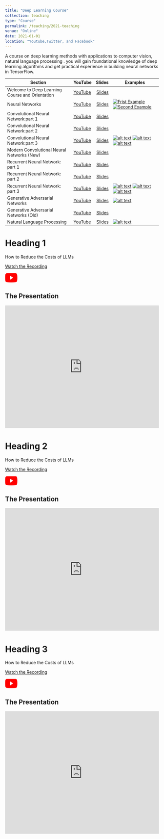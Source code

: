```yaml
---
title: "Deep Learning Course"
collection: teaching
type: "Course"
permalink: /teaching/2021-teaching
venue: "Online"
date: 2021-01-01
location: "Youtube,Twitter, and Facebook"
---
```


A course on deep learning methods with applications to computer vision, natural language processing . you will gain foundational knowledge of deep learning algorithms and get practical experience in building neural networks in TensorFlow.



|   Section   |  YouTube  | Slides | Examples |
|----------|:------|-----:|----------|
| Welcome to Deep Learning Course and Orientation | [YouTube](https://youtu.be/aQ2ZUOUmAcg) | [Slides](http://bit.ly/35RAnu0) |  |
| Neural Networks | [YouTube](https://youtu.be/JRElKcrmG94) | [Slides](http://bit.ly/2-NN) | [![Frist Example](https://camo.githubusercontent.com/f5e0d0538a9c2972b5d413e0ace04cecd8efd828d133133933dfffec282a4e1b/68747470733a2f2f636f6c61622e72657365617263682e676f6f676c652e636f6d2f6173736574732f636f6c61622d62616467652e737667)](https://colab.research.google.com/github/Ruqyai/MENADD-DL/blob/main/Notebooks/NN/Neural_Networks.ipynb) [![Second Example](https://camo.githubusercontent.com/f5e0d0538a9c2972b5d413e0ace04cecd8efd828d133133933dfffec282a4e1b/68747470733a2f2f636f6c61622e72657365617263682e676f6f676c652e636f6d2f6173736574732f636f6c61622d62616467652e737667)](https://colab.research.google.com/github/Ruqyai/MENADD-DL/blob/main/Notebooks/NN/Image_Classification.ipynb) |
| Convolutional Neural Network:part 1 | [YouTube](https://youtu.be/t_p8t5Uhxj0) | [Slides](http://bit.ly/cnns-MENADD) |  |
| Convolutional Neural Network:part 2 | [YouTube](https://youtu.be/OanJbIcLlsc) | [Slides](http://bit.ly/MENA_CNN_P2) |  |
| Convolutional Neural Network:part 3 | [YouTube](https://youtu.be/WDNZ7alX_-0) | [Slides](https://bit.ly/2TZhPVy) |[![alt text](https://camo.githubusercontent.com/f5e0d0538a9c2972b5d413e0ace04cecd8efd828d133133933dfffec282a4e1b/68747470733a2f2f636f6c61622e72657365617263682e676f6f676c652e636f6d2f6173736574732f636f6c61622d62616467652e737667)](https://colab.research.google.com/github/Ruqyai/MENADD-DL/blob/main/CNN/mnist_LeNet_5.ipynb) [![alt text](https://camo.githubusercontent.com/f5e0d0538a9c2972b5d413e0ace04cecd8efd828d133133933dfffec282a4e1b/68747470733a2f2f636f6c61622e72657365617263682e676f6f676c652e636f6d2f6173736574732f636f6c61622d62616467652e737667)](https://colab.research.google.com/github/Ruqyai/MENADD-DL/blob/main/CNN/Object_detection_Using%20pretrained%20model.ipynb) [![alt text](https://camo.githubusercontent.com/f5e0d0538a9c2972b5d413e0ace04cecd8efd828d133133933dfffec282a4e1b/68747470733a2f2f636f6c61622e72657365617263682e676f6f676c652e636f6d2f6173736574732f636f6c61622d62616467652e737667)](https://colab.research.google.com/github/Ruqyai/MENADD-DL/blob/main/CNN/MaskRCNN_Using_pretrained_model.ipynb) |
| Modern Convolutional Neural Networks (New) | [YouTube](https://youtu.be/C067daAk-Lw) | [Slides](http://bit.ly/3WX4MjD) |  |
| Recurrent Neural Network: part 1 | [YouTube](https://youtu.be/x2pUbRrzQAU) | [Slides](https://bit.ly/3k8ImcG) |  |
| Recurrent Neural Network: part 2 | [YouTube](https://youtu.be/OanJbIcLlsc) | [Slides](https://bit.ly/2XdZ6as) |  |
| Recurrent Neural Network: part 3 | [YouTube](https://youtu.be/X5jinUgtwkw) | [Slides](https://bit.ly/2X7cKfW) | [![alt text](https://camo.githubusercontent.com/f5e0d0538a9c2972b5d413e0ace04cecd8efd828d133133933dfffec282a4e1b/68747470733a2f2f636f6c61622e72657365617263682e676f6f676c652e636f6d2f6173736574732f636f6c61622d62616467652e737667)](https://colab.research.google.com/github/Ruqyai/MENADD-DL/blob/main/RNN/LSTM_Simple_Example.ipynb) [![alt text](https://camo.githubusercontent.com/f5e0d0538a9c2972b5d413e0ace04cecd8efd828d133133933dfffec282a4e1b/68747470733a2f2f636f6c61622e72657365617263682e676f6f676c652e636f6d2f6173736574732f636f6c61622d62616467652e737667)](https://colab.research.google.com/github/Ruqyai/MENADD-DL/blob/main/RNN/Arabic_Poems_Generator.ipynb) [![alt text](https://camo.githubusercontent.com/f5e0d0538a9c2972b5d413e0ace04cecd8efd828d133133933dfffec282a4e1b/68747470733a2f2f636f6c61622e72657365617263682e676f6f676c652e636f6d2f6173736574732f636f6c61622d62616467652e737667)](https://colab.research.google.com/github/Ruqyai/MENADD-DL/blob/main/RNN/Music_Generator.ipynb) |
| Generative Adversarial Networks | [YouTube](https://youtu.be/uf7BUEvJMPw) | [Slides]( https://bit.ly/3mU5qyd) | [![alt text](https://camo.githubusercontent.com/f5e0d0538a9c2972b5d413e0ace04cecd8efd828d133133933dfffec282a4e1b/68747470733a2f2f636f6c61622e72657365617263682e676f6f676c652e636f6d2f6173736574732f636f6c61622d62616467652e737667)](https://colab.research.google.com/github/Ruqyai/MENADD-DL/blob/main/GAN/Implementing_GAN.ipynb) |
| Generative Adversarial Networks (Old) | [YouTube](https://youtu.be/1f6EVnQY1TA) | [Slides](http://bit.ly/3Ox7B7c) |  |
| Natural Language Processing | [YouTube](https://youtu.be/WlmCTTQbGhg) | [Slides]( https://bit.ly/3pyUxSK) | [![alt text](https://camo.githubusercontent.com/f5e0d0538a9c2972b5d413e0ace04cecd8efd828d133133933dfffec282a4e1b/68747470733a2f2f636f6c61622e72657365617263682e676f6f676c652e636f6d2f6173736574732f636f6c61622d62616467652e737667)](https://colab.research.google.com/github/Ruqyai/MENADD-DL/blob/main/RNN/Arabic_Poems_Generator.ipynb) |



Heading 1
======


How to Reduce the Costs of LLMs


[Watch the Recording](https://www.youtube.com/live/7FhtfagJdCo?si=1MAgHZ7r1vX2-F1L)

<a href="https://www.youtube.com/live/7FhtfagJdCo?si=1MAgHZ7r1vX2-F1L">
  <img src="https://raw.githubusercontent.com/Ruqyai/ruqyai.github.io/main/images/youtube.png" alt="YouTube" style="width: 40px; height: 30px;">
</a>

## The Presentation

<iframe src="https://docs.google.com/presentation/d/e/2PACX-1vQbFKWj5GKIs2kL9peAoXMU93-0QeiSjMa3HcoUMBAhZToy95qo3dutOY5gRbrs7W2s3WAzwy_EBlyU/embed?start=false&loop=false&delayms=3000" frameborder="0" width="100%" height="400px" allowfullscreen="true" mozallowfullscreen="true" webkitallowfullscreen="true"></iframe>


Heading 2
======


How to Reduce the Costs of LLMs


[Watch the Recording](https://www.youtube.com/live/7FhtfagJdCo?si=1MAgHZ7r1vX2-F1L)

<a href="https://www.youtube.com/live/7FhtfagJdCo?si=1MAgHZ7r1vX2-F1L">
  <img src="https://raw.githubusercontent.com/Ruqyai/ruqyai.github.io/main/images/youtube.png" alt="YouTube" style="width: 40px; height: 30px;">
</a>

## The Presentation

<iframe src="https://docs.google.com/presentation/d/e/2PACX-1vRDq-Yxg-Ce9t6c4txCcm5Q-EXBhNf7mEyXla0-DRiRt7ivoOo2FexTwzsSGehUnlnT98gcSZAPgz10/embed?start=false&loop=false&delayms=3000" frameborder="0" width="100%" height="400px" allowfullscreen="true" mozallowfullscreen="true" webkitallowfullscreen="true"></iframe>


Heading 3
======


How to Reduce the Costs of LLMs


[Watch the Recording](https://www.youtube.com/live/7FhtfagJdCo?si=1MAgHZ7r1vX2-F1L)

<a href="https://www.youtube.com/live/7FhtfagJdCo?si=1MAgHZ7r1vX2-F1L">
  <img src="https://raw.githubusercontent.com/Ruqyai/ruqyai.github.io/main/images/youtube.png" alt="YouTube" style="width: 40px; height: 30px;">
</a>

## The Presentation

<iframe src="https://docs.google.com/presentation/d/e/2PACX-1vRDq-Yxg-Ce9t6c4txCcm5Q-EXBhNf7mEyXla0-DRiRt7ivoOo2FexTwzsSGehUnlnT98gcSZAPgz10/embed?start=false&loop=false&delayms=3000" frameborder="0" width="100%" height="400px" allowfullscreen="true" mozallowfullscreen="true" webkitallowfullscreen="true"></iframe>

